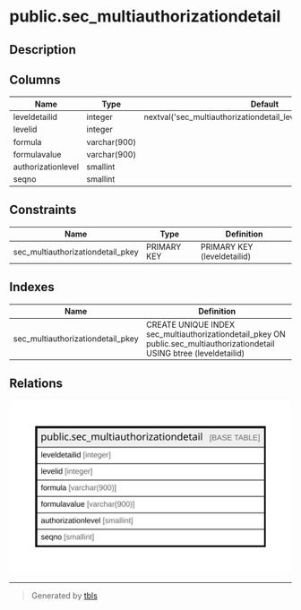# public.sec_multiauthorizationdetail

## Description

## Columns

| Name | Type | Default | Nullable | Children | Parents | Comment |
| ---- | ---- | ------- | -------- | -------- | ------- | ------- |
| leveldetailid | integer | nextval('sec_multiauthorizationdetail_leveldetailid_seq'::regclass) | false |  |  |  |
| levelid | integer |  | true |  |  |  |
| formula | varchar(900) |  | true |  |  |  |
| formulavalue | varchar(900) |  | true |  |  |  |
| authorizationlevel | smallint |  | true |  |  |  |
| seqno | smallint |  | true |  |  |  |

## Constraints

| Name | Type | Definition |
| ---- | ---- | ---------- |
| sec_multiauthorizationdetail_pkey | PRIMARY KEY | PRIMARY KEY (leveldetailid) |

## Indexes

| Name | Definition |
| ---- | ---------- |
| sec_multiauthorizationdetail_pkey | CREATE UNIQUE INDEX sec_multiauthorizationdetail_pkey ON public.sec_multiauthorizationdetail USING btree (leveldetailid) |

## Relations

![er](public.sec_multiauthorizationdetail.svg)

---

> Generated by [tbls](https://github.com/k1LoW/tbls)
